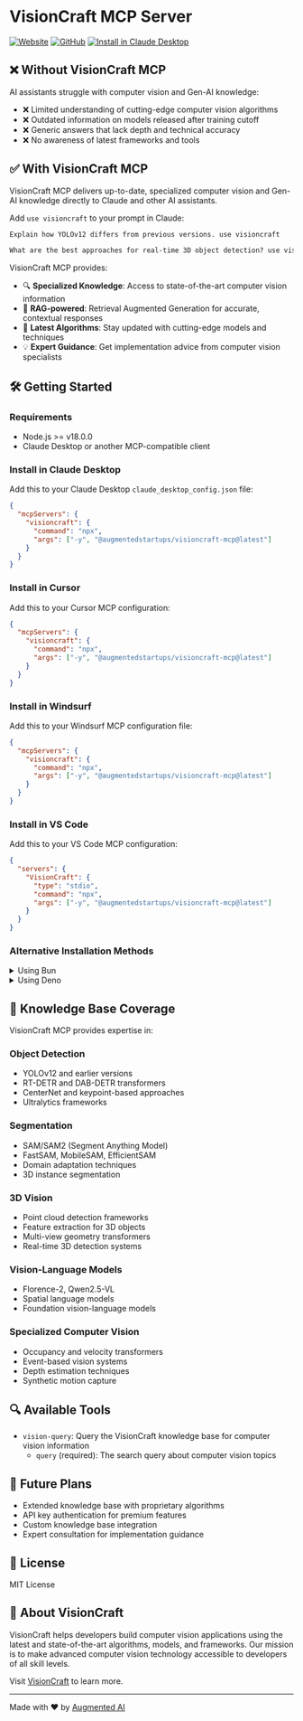# VisionCraft MCP Server

[![Website](https://img.shields.io/badge/Website-visioncraft.augmentedstartups.com-A08FFF)](https://visioncraft.augmentedstartups.com) [![GitHub](https://img.shields.io/badge/GitHub-VisionCraft--MCP-A08FFF)](https://github.com/augmentedstartups/VisionCraft-MCP-Server) [<img alt="Install in Claude Desktop" src="https://img.shields.io/badge/Claude_Desktop-Install_VisionCraft_MCP-A08FFF">](https://claude.ai/download)

## ❌ Without VisionCraft MCP

AI assistants struggle with computer vision and Gen-AI knowledge:

- ❌ Limited understanding of cutting-edge computer vision algorithms
- ❌ Outdated information on models released after training cutoff
- ❌ Generic answers that lack depth and technical accuracy
- ❌ No awareness of latest frameworks and tools

## ✅ With VisionCraft MCP

VisionCraft MCP delivers up-to-date, specialized computer vision and Gen-AI knowledge directly to Claude and other AI assistants.

Add `use visioncraft` to your prompt in Claude:

```txt
Explain how YOLOv12 differs from previous versions. use visioncraft
```

```txt
What are the best approaches for real-time 3D object detection? use visioncraft
```

VisionCraft MCP provides:

- 🔍 **Specialized Knowledge**: Access to state-of-the-art computer vision information
- 🧠 **RAG-powered**: Retrieval Augmented Generation for accurate, contextual responses
- 🚀 **Latest Algorithms**: Stay updated with cutting-edge models and techniques
- 💡 **Expert Guidance**: Get implementation advice from computer vision specialists

## 🛠️ Getting Started

### Requirements

- Node.js >= v18.0.0
- Claude Desktop or another MCP-compatible client

### Install in Claude Desktop

Add this to your Claude Desktop `claude_desktop_config.json` file:

```json
{
  "mcpServers": {
    "visioncraft": {
      "command": "npx",
      "args": ["-y", "@augmentedstartups/visioncraft-mcp@latest"]
    }
  }
}
```

### Install in Cursor

Add this to your Cursor MCP configuration:

```json
{
  "mcpServers": {
    "visioncraft": {
      "command": "npx",
      "args": ["-y", "@augmentedstartups/visioncraft-mcp@latest"]
    }
  }
}
```

### Install in Windsurf

Add this to your Windsurf MCP configuration file:

```json
{
  "mcpServers": {
    "visioncraft": {
      "command": "npx",
      "args": ["-y", "@augmentedstartups/visioncraft-mcp@latest"]
    }
  }
}
```

### Install in VS Code

Add this to your VS Code MCP configuration:

```json
{
  "servers": {
    "VisionCraft": {
      "type": "stdio",
      "command": "npx",
      "args": ["-y", "@augmentedstartups/visioncraft-mcp@latest"]
    }
  }
}
```

### Alternative Installation Methods

<details>
<summary>Using Bun</summary>

```json
{
  "mcpServers": {
    "visioncraft": {
      "command": "bunx",
      "args": ["-y", "@augmentedstartups/visioncraft-mcp@latest"]
    }
  }
}
```
</details>

<details>
<summary>Using Deno</summary>

```json
{
  "mcpServers": {
    "visioncraft": {
      "command": "deno",
      "args": ["run", "--allow-net", "npm:@augmentedstartups/visioncraft-mcp"]
    }
  }
}
```
</details>

## 🧠 Knowledge Base Coverage

VisionCraft MCP provides expertise in:

### Object Detection
- YOLOv12 and earlier versions
- RT-DETR and DAB-DETR transformers
- CenterNet and keypoint-based approaches
- Ultralytics frameworks

### Segmentation
- SAM/SAM2 (Segment Anything Model)
- FastSAM, MobileSAM, EfficientSAM
- Domain adaptation techniques
- 3D instance segmentation

### 3D Vision
- Point cloud detection frameworks
- Feature extraction for 3D objects
- Multi-view geometry transformers
- Real-time 3D detection systems

### Vision-Language Models
- Florence-2, Qwen2.5-VL
- Spatial language models
- Foundation vision-language models

### Specialized Computer Vision
- Occupancy and velocity transformers
- Event-based vision systems
- Depth estimation techniques
- Synthetic motion capture

## 🔍 Available Tools

- `vision-query`: Query the VisionCraft knowledge base for computer vision information
  - `query` (required): The search query about computer vision topics

## 🔮 Future Plans

- Extended knowledge base with proprietary algorithms
- API key authentication for premium features
- Custom knowledge base integration
- Expert consultation for implementation guidance

## 📄 License

MIT License

## 🚀 About VisionCraft

VisionCraft helps developers build computer vision applications using the latest and state-of-the-art algorithms, models, and frameworks. Our mission is to make advanced computer vision technology accessible to developers of all skill levels.

Visit [VisionCraft](https://www.augmentedstartups.com/vision-craft-opt-in) to learn more.

---

Made with ❤️ by [Augmented AI](https://augmentedstartups.com)

